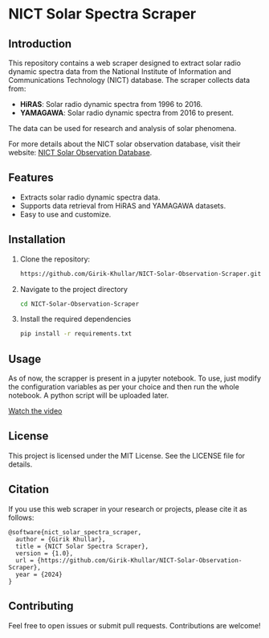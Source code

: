 # NICT Solar Spectra Scraper

## Introduction

This repository contains a web scraper designed to extract solar radio dynamic spectra data from the National Institute of Information and Communications Technology (NICT) database. The scraper collects data from:

- **HiRAS**: Solar radio dynamic spectra from 1996 to 2016.
- **YAMAGAWA**: Solar radio dynamic spectra from 2016 to present.

The data can be used for research and analysis of solar phenomena.

For more details about the NICT solar observation database, visit their website: [NICT Solar Observation Database](https://solarobs.nict.go.jp/).

## Features

- Extracts solar radio dynamic spectra data.
- Supports data retrieval from HiRAS and YAMAGAWA datasets.
- Easy to use and customize.

## Installation

1. Clone the repository:
   ```bash
   https://github.com/Girik-Khullar/NICT-Solar-Observation-Scraper.git
   ```

2. Navigate to the project directory
   ```bash
   cd NICT-Solar-Observation-Scraper
   ```
3. Install the required dependencies
   ```bash
   pip install -r requirements.txt
   ```
   
## Usage

As of now, the scrapper is present in a jupyter notebook. To use, just modify the configuration variables as per your choice and then run the whole notebook.
A python script will be uploaded later.

[Watch the video](https://github.com/Girik-Khullar/NICT-Solar-Observation-Scraper/blob/main/Scrapper%20Demo.mp4)

## License

This project is licensed under the MIT License. See the LICENSE file for details.

## Citation

If you use this web scraper in your research or projects, please cite it as follows:

```
@software{nict_solar_spectra_scraper,
  author = {Girik Khullar},
  title = {NICT Solar Spectra Scraper},
  version = {1.0},
  url = {https://github.com/Girik-Khullar/NICT-Solar-Observation-Scraper},
  year = {2024}
}
```

## Contributing

Feel free to open issues or submit pull requests. Contributions are welcome!
